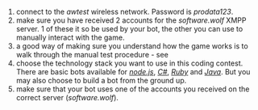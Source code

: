 1. connect to the *awtest* wireless network. Password is *prodata123*.
1. make sure you have received 2 accounts for the *software.wolf* XMPP server. 1 of these it so be used by your bot, the other you can use to manually interact with the game.
1. a good way of making sure you understand how the game works is to walk through the manual test procedure - see
1. choose the technology stack you want to use in this coding contest. 
   There are basic bots available for [*node.js*](https://github.com/JohanPeeters/softwarewolves-nodejs-player), [*C#*](https://github.com/supernelis/softwarewolves-dotnet-player), [*Ruby*](https://github.com/rwestgeest/sww) and [*Java*](https://github.com/supernelis/softwarewolves-java-player).
   But you may also choose to build a bot from the ground up.
1. make sure that your bot uses one of the accounts you received on the correct server (*software.wolf*).
